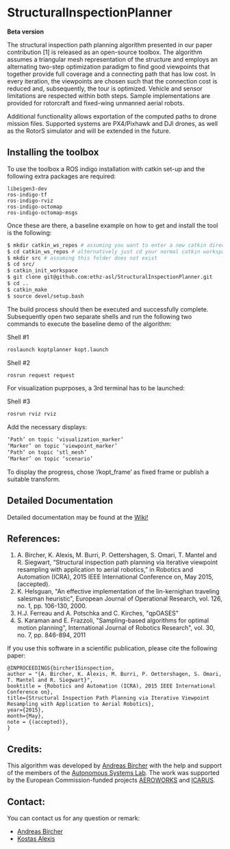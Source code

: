 StructuralInspectionPlanner
===========================
**Beta version**

The structural inspection path planning algorithm presented in our paper contribution [1] is released as an open-source toolbox. The algorithm assumes a triangular mesh representation of the structure and employs an alternating two-step optimization paradigm to find good viewpoints that together provide full coverage and a connecting path that has low cost. In every iteration, the viewpoints are chosen such that the connection cost is reduced and, subsequently, the tour is optimized. Vehicle and sensor limitations are respected within both steps. Sample implementations are provided for rotorcraft and fixed-wing unmanned aerial robots.

Additional functionality allows exportation of the computed paths to drone mission files. Supported systems are PX4/Pixhawk and DJI drones, as well as the RotorS simulator and will be extended in the future.

Installing the toolbox
---------------------------
To use the toolbox a ROS indigo installation with catkin set-up and the following extra packages are required:

```
libeigen3-dev
ros-indigo-tf
ros-indigo-rviz
ros-indigo-octomap
ros-indigo-octomap-msgs
```

Once these are there, a baseline example on how to get and install the tool is the following:

```sh
$ mkdir catkin_ws_repos # assuming you want to enter a new catkin directory
$ cd catkin_ws_repos # alternatively just cd your normal catkin workspace
$ mkdir src # assuming this folder does not exist
$ cd src/
$ catkin_init_workspace
$ git clone git@github.com:ethz-asl/StructuralInspectionPlanner.git
$ cd ..
$ catkin_make
$ source devel/setup.bash
```

The build process should then be executed and successfully complete. Subsequently open two separate shells and run the following two commands to execute the baseline demo of the algorithm:

Shell #1
```sh
roslaunch koptplanner kopt.launch
```
Shell #2
```sh
rosrun request request 
```

For visualization puprposes, a 3rd terminal has to be launched: 

Shell #3
```sh
rosrun rviz rviz
```

Add the necessary displays:

```sh
‘Path’ on topic ‘visualization_marker’
‘Marker’ on topic ‘viewpoint_marker’
‘Path’ on topic ‘stl_mesh’
‘Marker’ on topic ‘scenario’
```
To display the progress, chose ‘/kopt_frame’ as fixed frame or publish a suitable transform.

Detailed Documentation
---------------------------
Detailed documentation may be found at the [Wiki!](https://github.com/ethz-asl/StructuralInspectionPlanner/wiki)


References:
---------------------------
1. A. Bircher, K. Alexis, M. Burri, P. Oettershagen, S. Omari, T. Mantel and R. Siegwart, “Structural inspection path planning via iterative viewpoint resampling with application to aerial robotics,” in Robotics and Automation (ICRA), 2015 IEEE International Conference on, May 2015, (accepted).
2. K. Helsguan, "An effective implementation of the lin-kernighan traveling salesman heuristic", European Journal of Operational Research, vol. 126, no. 1, pp. 106-130, 2000.
3. H.J. Ferreau and A. Potschka and C. Kirches, "qpOASES"
4. S. Karaman and E. Frazzoli, "Sampling-based algorithms for optimal motion planning", International Journal of Robotics Research", vol. 30, no. 7, pp. 846-894, 2011

If you use this software in a scientific publication, please cite the following paper:
```
@INPROCEEDINGS{bircher15inspection, 
author = "{A. Bircher, K. Alexis, M. Burri, P. Oettershagen, S. Omari, T. Mantel and R. Siegwart}",
booktitle = {Robotics and Automation (ICRA), 2015 IEEE International Conference on}, 
title={Structural Inspection Path Planning via Iterative Viewpoint Resampling with Application to Aerial Robotics},
year={2015}, 
month={May}, 
note = {(accepted)},
}
```


Credits:
---------------------------
This algorithm was developed by [Andreas Bircher](mailto:bircher@gmx.ch) with the help and support of the members of the [Autonomous Systems Lab](http://www.asl.ethz.ch). The work was supported by the European Commission-funded projects [AEROWORKS](http://www.aeroworks2020.eu/) and [ICARUS](http://www.fp7-icarus.eu/). 


Contact:
---------------------------
You can contact us for any question or remark:
* [Andreas Bircher](mailto:bircher@gmx.ch)
* [Kostas Alexis](mailto:konstantinos.alexis@mavt.ethz.ch)

